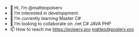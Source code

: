 - 👋 Hi, I’m @matteopolserv
- 👀 I’m interested in developpment
- 🌱 I’m currently learning Master C#
- 💞️ I’m looking to collaborate on .net C# JAVA PHP 
- 📫 How to reach me https://polserv.pro matteo@poslerv.pro
<!---
matteopolserv/matteopolserv is a ✨ special ✨ repository because its `README.md` (this file) appears on your GitHub profile.
You can click the Preview link to take a look at your changes.
--->
